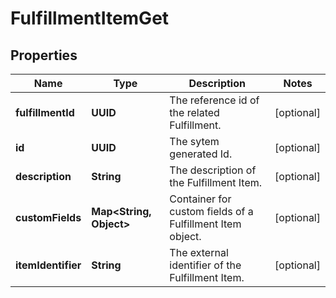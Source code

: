 

# FulfillmentItemGet


## Properties

| Name | Type | Description | Notes |
|------------ | ------------- | ------------- | -------------|
|**fulfillmentId** | **UUID** | The reference id of the related Fulfillment.  |  [optional] |
|**id** | **UUID** | The sytem generated Id.  |  [optional] |
|**description** | **String** | The description of the Fulfillment Item.  |  [optional] |
|**customFields** | **Map&lt;String, Object&gt;** | Container for custom fields of a Fulfillment Item object.  |  [optional] |
|**itemIdentifier** | **String** | The external identifier of the Fulfillment Item.  |  [optional] |



